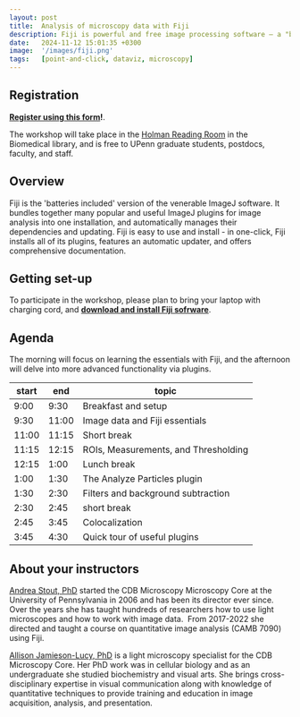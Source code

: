 ```yaml
---
layout: post
title:  Analysis of microscopy data with Fiji
description: Fiji is powerful and free image processing software — a "batteries-included" distribution of ImageJ, bundling many plugins which facilitate scientific image analysis.
date:   2024-11-12 15:01:35 +0300
image:  '/images/fiji.png'
tags:   [point-and-click, dataviz, microscopy]
---
```


## Registration

**[Register using this form](forms.gle/q6M6xWY8hZj8n3YD8)!**.

The workshop will take place in the [Holman Reading Room](https://www.library.upenn.edu/holman) in the Biomedical library, and is free to UPenn graduate students, postdocs, faculty, and staff.

## Overview

Fiji is the 'batteries included' version of the venerable ImageJ software.  It bundles together many popular and useful ImageJ plugins for image analysis into one installation, and automatically manages their dependencies and updating. Fiji is easy to use and install - in one-click, Fiji installs all of its plugins, features an automatic updater, and offers comprehensive documentation.

## Getting set-up

To participate in the workshop, please plan to bring your laptop with charging cord, and **[download and install Fiji sofrware](https://fiji.sc/#download)**.

## Agenda

The morning will focus on learning the essentials with Fiji, and the afternoon will delve into more advanced functionality via plugins.

| start | end   | topic                                                                           |
|-------|-------|---------------------------------------------------------------------------------|
| 9:00  | 9:30  | Breakfast and setup                                                             |
| 9:30  | 11:00 | Image data and Fiji essentials                                                  |
| 11:00 | 11:15 | Short break                                                                     |
| 11:15 | 12:15 | ROIs, Measurements, and Thresholding                                            |
| 12:15 | 1:00  | Lunch break                                                                     |
| 1:00  | 1:30  | The Analyze Particles plugin                                                    |
| 1:30  | 2:30  | Filters and background subtraction                                              |
| 2:30  | 2:45  | short break                                                                     |
| 2:45  | 3:45  | Colocalization                                                                  |
| 3:45  | 4:30  | Quick tour of useful plugins                                                    |

## About your instructors

[Andrea Stout, PhD](https://cdb.med.upenn.edu/people/andrea-stout-ph-d/) started the CDB Microscopy Microscopy Core at the University of Pennsylvania in 2006 and has been its director ever since.  Over the years she has taught hundreds of researchers how to use light microscopes and how to work with image data.  From 2017-2022 she directed and taught a course on quantitative image analysis (CAMB 7090) using Fiji.

[Allison Jamieson-Lucy, PhD](https://www.linkedin.com/in/aj-lucy-8593a8272) is a light microscopy specialist for the CDB Microscopy Core. Her PhD work was in cellular biology and as an undergraduate she studied biochemistry and visual arts. She brings cross-disciplinary expertise in visual communication along with knowledge of quantitative techniques to provide training and education in image acquisition, analysis, and presentation.
